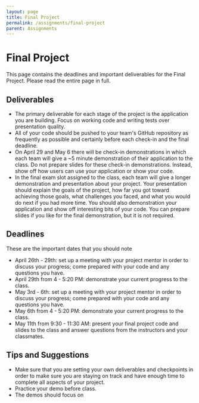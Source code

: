 ```yaml
---
layout: page
title: Final Project
permalink: /assignments/final-project
parent: Assignments
---
```


# Final Project
This page contains the deadlines and important deliverables for the Final Project. Please read the entire page in full. 

## Deliverables
- The primary deliverable for each stage of the project is the application you are building. Focus on working code and writing tests over presentation quality.
- All of your code should be pushed to your team's GitHub repository as frequently as possible and certainly before each check-in and the final deadline. 
- On April 29 and May 6 there will be check-in demonstrations in which each team will give a ~5 minute demonstration of their application to the class. Do not prepare 
slides for these check-in demonstrations. Instead, show off how users can use your application or show your code. 
- In the final exam slot assigned to the class, each team will give a longer demonstration and presentation about your project. Your presentation should explain the goals
of the project, how far you got toward achieving those goals, what challenges you faced, and what you would do next if you had more time. You should also demonstration your 
application and show off interesting bits of your code. You can prepare slides if you like for the final demonstration, but it is not required.

## Deadlines
These are the important dates that you should note
- April 26th - 29th: set up a meeting with your project mentor in order to discuss your progress; come prepared with your code and any questions you have.
- April 29th from 4 - 5:20 PM: demonstrate your current progress to the class.
- May 3rd - 6th: set up a meeting with your project mentor in order to discuss your progress; come prepared with your code and any questions you have.
- May 6th from 4 - 5:20 PM: demonstrate your current progress to the class.
- May 11th from 9:30 - 11:30 AM: present your final project code and slides to the class and answer questions from the instructors and your classmates. 

## Tips and Suggestions
- Make sure that you are setting your own deliverables and checkpoints in order to make sure you are staying on track and have enough time to complete all aspects of your project.
- Practice your demo before class.
- The demos should focus on 
